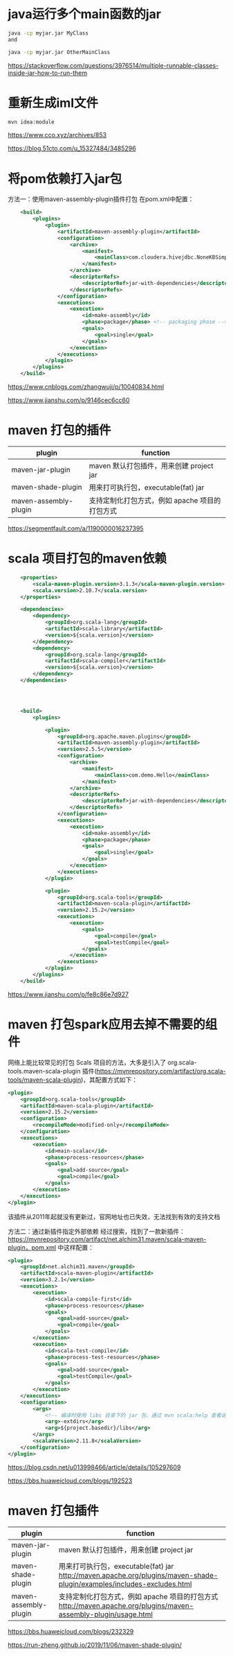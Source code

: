 # java运行多个main函数的jar

```sh
java -cp myjar.jar MyClass
and

java -cp myjar.jar OtherMainClass
```

https://stackoverflow.com/questions/3976514/multiple-runnable-classes-inside-jar-how-to-run-them

# 重新生成iml文件
```sh
mvn idea:module
```

https://www.cco.xyz/archives/853


https://blog.51cto.com/u_15327484/3485296


# 将pom依赖打入jar包


方法一：使用maven-assembly-plugin插件打包
在pom.xml中配置：

```xml
    <build>
        <plugins>
            <plugin>
                <artifactId>maven-assembly-plugin</artifactId>
                <configuration>
                    <archive>
                        <manifest>
                            <mainClass>com.cloudera.hivejdbc.NoneKBSimple</mainClass>
                        </manifest>
                    </archive>
                    <descriptorRefs>
                        <descriptorRef>jar-with-dependencies</descriptorRef>
                    </descriptorRefs>
                </configuration>
                <executions>
                    <execution>
                        <id>make-assembly</id>
                        <phase>package</phase> <!-- packaging phase -->
                        <goals>
                            <goal>single</goal>
                        </goals>
                    </execution>
                </executions>
            </plugin>
        </plugins>
    </build>
```

https://www.cnblogs.com/zhangwuji/p/10040834.html

https://www.jianshu.com/p/9146cec6cc60


# maven 打包的插件

plugin| function
-|-
maven-jar-plugin|	maven 默认打包插件，用来创建 project jar
maven-shade-plugin|	用来打可执行包，executable(fat) jar
maven-assembly-plugin|	支持定制化打包方式，例如 apache 项目的打包方式


https://segmentfault.com/a/1190000016237395


# scala 项目打包的maven依赖

```xml
    <properties>
        <scala-maven-plugin.version>3.1.3</scala-maven-plugin.version>
        <scala.version>2.10.7</scala.version>
    </properties>

    <dependencies>
        <dependency>
            <groupId>org.scala-lang</groupId>
            <artifactId>scala-library</artifactId>
            <version>${scala.version}</version>
        </dependency>
        <dependency>
            <groupId>org.scala-lang</groupId>
            <artifactId>scala-compiler</artifactId>
            <version>${scala.version}</version>
        </dependency>
    </dependencies>




    <build>
        <plugins>

            <plugin>
                <groupId>org.apache.maven.plugins</groupId>
                <artifactId>maven-assembly-plugin</artifactId>
                <version>2.5.5</version>
                <configuration>
                    <archive>
                        <manifest>
                            <mainClass>com.demo.Hello</mainClass>
                        </manifest>
                    </archive>
                    <descriptorRefs>
                        <descriptorRef>jar-with-dependencies</descriptorRef>
                    </descriptorRefs>
                </configuration>
                <executions>
                    <execution>
                        <id>make-assembly</id>
                        <phase>package</phase>
                        <goals>
                            <goal>single</goal>
                        </goals>
                    </execution>
                </executions>
            </plugin>

            <plugin>
                <groupId>org.scala-tools</groupId>
                <artifactId>maven-scala-plugin</artifactId>
                <version>2.15.2</version>
                <executions>
                    <execution>
                        <goals>
                            <goal>compile</goal>
                            <goal>testCompile</goal>
                        </goals>
                    </execution>
                </executions>
            </plugin>
        </plugins>
    </build>
```


https://www.jianshu.com/p/fe8c86e7d927


# maven 打包spark应用去掉不需要的组件

网络上能比较常见的打包 Scals 项目的方法，大多是引入了 org.scala-tools.maven-scala-plugin 插件(https://mvnrepository.com/artifact/org.scala-tools/maven-scala-plugin)，其配置方式如下：

```xml
<plugin>
    <groupId>org.scala-tools</groupId>
    <artifactId>maven-scala-plugin</artifactId>
    <version>2.15.2</version>
    <configuration>
        <recompileMode>modified-only</recompileMode>
    </configuration>
    <executions>
        <execution>
            <id>main-scalac</id>
            <phase>process-resources</phase>
            <goals>
                <goal>add-source</goal>
                <goal>compile</goal>
            </goals>
        </execution>
    </executions>
</plugin>
```
该插件从2011年起就没有更新过，官网地址也已失效，无法找到有效的支持文档

方法二：通过新插件指定外部依赖
经过搜索，找到了一款新插件：https://mvnrepository.com/artifact/net.alchim31.maven/scala-maven-plugin，pom.xml 中这样配置：

```xml
<plugin>
    <groupId>net.alchim31.maven</groupId>
    <artifactId>scala-maven-plugin</artifactId>
    <version>3.2.1</version>
    <executions>
        <execution>
            <id>scala-compile-first</id>
            <phase>process-resources</phase>
            <goals>
                <goal>add-source</goal>
                <goal>compile</goal>
            </goals>
        </execution>
        <execution>
            <id>scala-test-compile</id>
            <phase>process-test-resources</phase>
            <goals>
                <goal>add-source</goal>
                <goal>testCompile</goal>
            </goals>
        </execution>
    </executions>
    <configuration>
        <args>
            <!-- 编译时使用 libs 目录下的 jar 包，通过 mvn scala:help 查看说明 -->
            <arg>-extdirs</arg>
            <arg>${project.basedir}/libs</arg>
        </args>
        <scalaVersion>2.11.8</scalaVersion>
    </configuration>
</plugin>
```


https://blog.csdn.net/u013998466/article/details/105297609

https://bbs.huaweicloud.com/blogs/192523

# maven 打包插件

plugin|	function
-|-
maven-jar-plugin|	maven 默认打包插件，用来创建 project jar	
maven-shade-plugin|	用来打可执行包，executable(fat) jar	http://maven.apache.org/plugins/maven-shade-plugin/examples/includes-excludes.html
maven-assembly-plugin|	支持定制化打包方式，例如 apache 项目的打包方式	http://maven.apache.org/plugins/maven-assembly-plugin/usage.html


https://bbs.huaweicloud.com/blogs/232329

https://run-zheng.github.io/2019/11/06/maven-shade-plugin/
